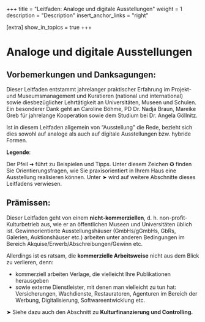+++
title = "Leitfaden: Analoge und digitale Ausstellungen"
weight = 1
description = "Description"
insert_anchor_links = "right"

[extra]
show_in_topics = true
+++

# Analoge und digitale Ausstellungen

## Vorbemerkungen und Danksagungen:
Dieser Leitfaden entstammt jahrelanger praktischer Erfahrung im Projekt- und Museumsmanagement und Kuratieren (national und international) sowie diesbezüglicher Lehrtätigkeit an Universitäten, Museen und Schulen. Ein besonderer Dank geht an Caroline Böhme, PD Dr. Nadja Braun, Mareike Greb für jahrelange Kooperation sowie dem Studium bei Dr. Angela Göllnitz.

Ist in diesem Leitfaden allgemein von “Ausstellung” die Rede, bezieht sich dies sowohl auf analoge als auch auf digitale Ausstellungen bzw. hybride Formen.

**Legende**: 

Der Pfeil ➜ führt zu Beispielen und Tipps.
Unter diesem Zeichen ✪ finden Sie Orientierungsfragen, wie Sie praxisorientiert in Ihrem Haus eine Ausstellung realisieren können.
Unter ➤ wird auf weitere Abschnitte dieses Leitfadens verwiesen.

## Prämissen:

Dieser Leitfaden geht von einem **nicht-kommerziellen**, d. h. non-profit-Kulturbetrieb aus, wie er an öffentlichen Museen und Universitäten üblich ist. Gewinnorientierte Ausstellungshäuser (GmbHs/gGmbHs, GbRs, Galerien, Auktionshäuser etc.) arbeiten unter anderen Bedingungen im Bereich Akquise/Erwerb/Abschreibungen/Gewinn etc.

Allerdings ist es ratsam, die **kommerzielle Arbeitsweise** nicht aus dem Blick zu verlieren, denn:
* kommerziell arbeiten Verlage, die vielleicht Ihre Publikationen herausgeben 
* sowie externe Dienstleister, mit denen man vielleicht zu tun hat: Versicherungen, Wachdienste, Restauratoren, Agenturen im Bereich der Werbung, Digitalisierung, Softwareentwicklung etc.

➤ Siehe dazu auch den Abschnitt zu **Kulturfinanzierung und Controlling.**
